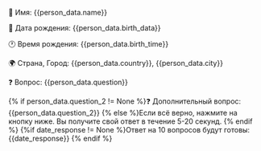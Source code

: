 🧍  Имя: {{person_data.name}}

📅  Дата рождения: {{person_data.birth_data}}

🕐  Время рождения: {{person_data.birth_time}}

🌍  Страна, Город: {{person_data.country}}, {{person_data.city}}

❓  Вопрос: {{person_data.question}}

{% if person_data.question_2 != None %}❓  Дополнительный вопрос: {{person_data.question_2}}
{% else %}Если всё верно, нажмите на кнопку ниже. Вы получите свой ответ в течение 5-20 секунд. 
{% endif %}
{%if date_response != None %}Ответ на 10 вопросов будут готовы: {{date_response}}
{% endif %}
